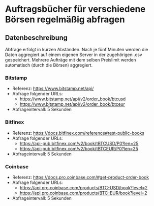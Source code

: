 # Auftragsbücher für verschiedene Börsen regelmäßig abfragen

## Datenbeschreibung

Abfrage erfolgt in kurzen Abständen.
Nach je fünf Minuten werden die Daten aggregiert auf einem eigenen Server in der zugehörigen .csv gespeichert.
Mehrere Aufträge mit dem selben Preislimit werden automatisch (durch die Börsen) aggregiert.


### Bitstamp

- Referenz: https://www.bitstamp.net/api/
- Abfrage folgender URLs:
    - https://www.bitstamp.net/api/v2/order_book/btcusd
    - https://www.bitstamp.net/api/v2/order_book/btceur
- Abfrageintervall: 5 Sekunden

### Bitfinex

- Referenz: https://docs.bitfinex.com/reference#rest-public-books
- Abfrage folgender URLs:
    - https://api-pub.bitfinex.com/v2/book/tBTCUSD/P0?len=25
    - https://api-pub.bitfinex.com/v2/book/tBTCEUR/P0?len=25
- Abfrageintervall: 5 Sekunden

### Coinbase

- Referenz: https://docs.pro.coinbase.com/#get-product-order-book
- Abfrage folgender URLs:
    - https://api.pro.coinbase.com/products/BTC-USD/book?level=2
    - https://api.pro.coinbase.com/products/BTC-EUR/book?level=2
- Abfrageintervall: 5 Sekunden
